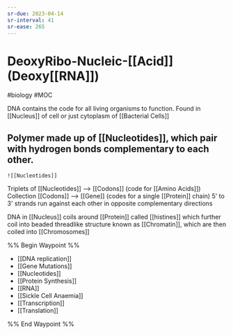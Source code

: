 ```yaml
---
sr-due: 2023-04-14
sr-interval: 41
sr-ease: 265
---
```

# DeoxyRibo-Nucleic-[[Acid]] (Deoxy[[RNA]])
#biology #MOC 

DNA contains the code for all living organisms to function.
Found in [[Nucleus]] of cell or just cytoplasm of [[Bacterial Cells]]

Polymer made up of [[Nucleotides]], which pair with hydrogen bonds complementary to each other. 
-
	![[Nucleotides]]

Triplets of [[Nucleotides]] --> [[Codons]] (code for [[Amino Acids]])
Collection [[Codons]] --> [[Gene]] (codes for a single [[Protein]] chain)
5' to 3' strands run against each other in opposite complementary directions

DNA in [[Nucleus]] coils around [[Protein]] called [[histines]] which further coil into beaded threadlike structure known as [[Chromatin]], which are then coiled into [[Chromosomes]]

%% Begin Waypoint %%
- [[DNA replication]]
- [[Gene Mutations]]
- [[Nucleotides]]
- [[Protein Synthesis]]
- [[RNA]]
- [[Sickle Cell Anaemia]]
- [[Transcription]]
- [[Translation]]

%% End Waypoint %%
